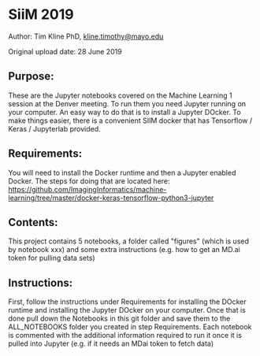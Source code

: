 # SiiM 2019

Author: Tim Kline PhD, kline.timothy@mayo.edu

Original upload date: 28 June 2019

Purpose:
--
These are the Jupyter notebooks covered on the Machine Learning 1 session at the Denver meeting. To run them you need Jupyter running on your computer. An easy way to do that is to install a Jupyter DOcker. To make things easier, there is a convenient SIIM docker that has Tensorflow / Keras / Jupyterlab provided.

Requirements:
--
You will need to install the Docker runtime and then a Jupyter enabled Docker. The steps for doing that are located here: https://github.com/ImagingInformatics/machine-learning/tree/master/docker-keras-tensorflow-python3-jupyter

Contents:
--
This project contains 5 notebooks, a folder called "figures" (which is used by notebook xxx) and some extra instructions (e.g. how to get an MD.ai token for pulling data sets)

Instructions:
--
First, follow the instructions under Requirements for installing the DOcker runtime and installing the Jupyter DOcker on your computer. Once that is done pull down the Notebooks in this git folder and save them to the ALL_NOTEBOOKS folder you created in step Requirements. 
Each notebook is commented with the additional information required to run it once it is pulled into Jupyter  (e.g. if it needs an MDai token to fetch data)




